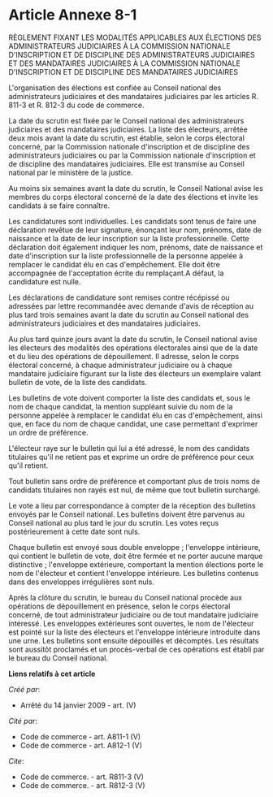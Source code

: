 # Article Annexe 8-1

RÈGLEMENT FIXANT LES MODALITÉS APPLICABLES AUX ÉLECTIONS DES ADMINISTRATEURS JUDICIAIRES À LA COMMISSION NATIONALE
D'INSCRIPTION ET DE DISCIPLINE DES ADMINISTRATEURS JUDICIAIRES ET DES MANDATAIRES JUDICIAIRES À LA COMMISSION NATIONALE
D'INSCRIPTION ET DE DISCIPLINE DES MANDATAIRES JUDICIAIRES 

L'organisation des élections est confiée au Conseil national des administrateurs judiciaires et des mandataires judiciaires
par les articles R. 811-3 et R. 812-3 du code de commerce. 

La date du scrutin est fixée par le Conseil national des administrateurs judiciaires et des mandataires judiciaires. La liste
des électeurs, arrêtée deux mois avant la date du scrutin, est établie, selon le corps électoral concerné, par la Commission
nationale d'inscription et de discipline des administrateurs judiciaires ou par la Commission nationale d'inscription et de
discipline des mandataires judiciaires. Elle est transmise au Conseil national par le ministère de la justice. 

Au moins six semaines avant la date du scrutin, le Conseil National avise les membres du corps électoral concerné de la date
des élections et invite les candidats à se faire connaître. 

Les candidatures sont individuelles. Les candidats sont tenus de faire une déclaration revêtue de leur signature, énonçant
leur nom, prénoms, date de naissance et la date de leur inscription sur la liste professionnelle. Cette déclaration doit
également indiquer les nom, prénoms, date de naissance et date d'inscription sur la liste professionnelle de la personne
appelée à remplacer le candidat élu en cas d'empêchement. Elle doit être accompagnée de l'acceptation écrite du remplaçant.A
défaut, la candidature est nulle. 

Les déclarations de candidature sont remises contre récépissé ou adressées par lettre recommandée avec demande d'avis de
réception au plus tard trois semaines avant la date du scrutin au Conseil national des administrateurs judiciaires et des
mandataires judiciaires. 

Au plus tard quinze jours avant la date du scrutin, le Conseil national avise les électeurs des modalités des opérations
électorales ainsi que de la date et du lieu des opérations de dépouillement. Il adresse, selon le corps électoral concerné, à
chaque administrateur judiciaire ou à chaque mandataire judiciaire figurant sur la liste des électeurs un exemplaire valant
bulletin de vote, de la liste des candidats. 

Les bulletins de vote doivent comporter la liste des candidats et, sous le nom de chaque candidat, la mention suppléant
suivie du nom de la personne appelée à remplacer le candidat élu en cas d'empêchement, ainsi que, en face du nom de chaque
candidat, une case permettant d'exprimer un ordre de préférence.

L'électeur raye sur le bulletin qui lui a été adressé, le nom des candidats titulaires qu'il ne retient pas et exprime un
ordre de préférence pour ceux qu'il retient. 

Tout bulletin sans ordre de préférence et comportant plus de trois noms de candidats titulaires non rayés est nul, de même
que tout bulletin surchargé. 

Le vote a lieu par correspondance à compter de la réception des bulletins envoyés par le Conseil national. Les bulletins
doivent être parvenus au Conseil national au plus tard le jour du scrutin. Les votes reçus postérieurement à cette date sont
nuls. 

Chaque bulletin est envoyé sous double enveloppe ; l'enveloppe intérieure, qui contient le bulletin de vote, doit être fermée
et ne porter aucune marque distinctive ; l'enveloppe extérieure, comportant la mention élections porte le nom de l'électeur
et contient l'enveloppe intérieure. Les bulletins contenus dans des enveloppes irrégulières sont nuls. 

Après la clôture du scrutin, le bureau du Conseil national procède aux opérations de dépouillement en présence, selon le
corps électoral concerné, de tout administrateur judiciaire ou de tout mandataire judiciaire intéressé. Les enveloppes
extérieures sont ouvertes, le nom de l'électeur est pointé sur la liste des électeurs et l'enveloppe intérieure introduite
dans une urne. Les bulletins sont ensuite dépouillés et décomptés. Les résultats sont aussitôt proclamés et un procès-verbal
de ces opérations est établi par le bureau du Conseil national.

**Liens relatifs à cet article**

_Créé par_:

  - Arrêté du 14 janvier 2009 - art. (V)

_Cité par_:

  - Code de commerce - art. A811-1 (V)
  - Code de commerce - art. A812-1 (V)

_Cite_:

  - Code de commerce. - art. R811-3 (V)
  - Code de commerce. - art. R812-3 (V)

